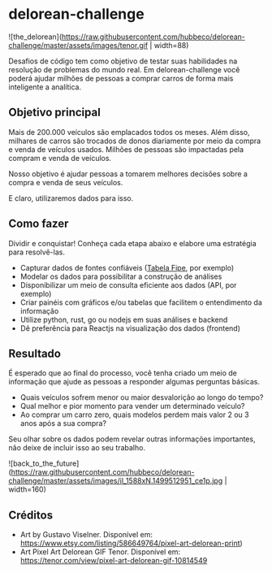 # delorean-challenge

![the_delorean](https://raw.githubusercontent.com/hubbeco/delorean-challenge/master/assets/images/tenor.gif | width=88)

Desafios de código tem como objetivo de testar suas habilidades na resolução de problemas do mundo real.
Em delorean-challenge você poderá ajudar milhões de pessoas a comprar carros de forma mais inteligente a analítica.

## Objetivo principal

Mais de 200.000 veículos são emplacados todos os meses.
Além disso, milhares de carros são trocados de donos diariamente por meio da compra e venda de veículos usados.
Milhões de pessoas são impactadas pela compram e venda de veículos.

Nosso objetivo é ajudar pessoas a tomarem melhores decisões sobre a compra e venda de seus veículos.

E claro, utilizaremos dados para isso.

## Como fazer

Dividir e conquistar! Conheça cada etapa abaixo e elabore uma estratégia para resolvê-las.

* Capturar dados de fontes confiáveis ([Tabela Fipe](http://veiculos.fipe.org.br), por exemplo)
* Modelar os dados para possibilitar a construção de análises
* Disponibilizar um meio de consulta eficiente aos dados (API, por exemplo)
* Criar painéis com gráficos e/ou tabelas que facilitem o entendimento da informação
* Utilize python, rust, go ou nodejs em suas análises e backend
* Dê preferência para Reactjs na visualização dos dados (frontend)

## Resultado

É esperado que ao final do processo, você tenha criado um meio de informação que ajude as pessoas a responder algumas perguntas básicas.

* Quais veículos sofrem menor ou maior desvalorição ao longo do tempo?
* Qual melhor e pior momento para vender um determinado veículo?
* Ao comprar um carro zero, quais modelos perdem mais valor 2 ou 3 anos após a sua compra?

Seu olhar sobre os dados podem revelar outras informações importantes, não deixe de incluir isso ao seu trabalho.

![back_to_the_future](https://raw.githubusercontent.com/hubbeco/delorean-challenge/master/assets/images/il_1588xN.1499512951_ce1p.jpg | width=160)

## Créditos

* Art by Gustavo Viselner.
  Disponível em: https://www.etsy.com/listing/586649764/pixel-art-delorean-print)
* Art Pixel Art Delorean GIF Tenor.
  Disponível em: https://tenor.com/view/pixel-art-delorean-gif-10814549 
